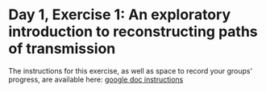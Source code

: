 # Day 1, Exercise 1: An exploratory introduction to reconstructing paths of transmission

The instructions for this exercise, as well as space to record your groups' progress, are available here: [google doc instructions](https://www.dropbox.com/scl/fi/tgacwn8pogeijuz5qk4ob/Exercise1_instructions.gdoc?dl=0&rlkey=820uwfzm7xkhst2i2ybl8krc1)
